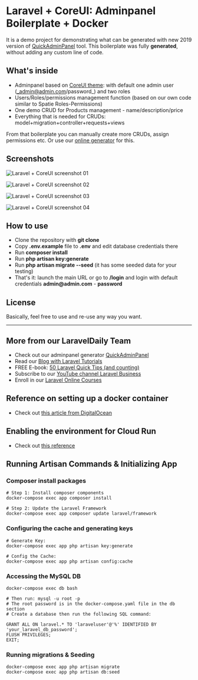 # Laravel + CoreUI: Adminpanel Boilerplate + Docker

It is a demo project for demonstrating what can be generated with new 2019 version of [QuickAdminPanel](https://2019.quickadminpanel.com) tool. This boilerplate was fully __generated__, without adding any custom line of code.

## What's inside

- Adminpanel based on [CoreUI theme](https://coreui.io/): with default one admin user (_admin@admin.com/password_) and two roles
- Users/Roles/permissions management function (based on our own code similar to Spatie Roles-Permissions)
- One demo CRUD for Products management - name/description/price
- Everything that is needed for CRUDs: model+migration+controller+requests+views

From that boilerplate you can manually create more CRUDs, assign permissions etc. Or use our [online generator](https://2019.quickadminpanel.com) for this.

## Screenshots

![Laravel + CoreUI screenshot 01](https://laraveldaily.com/wp-content/uploads/2019/04/Screen-Shot-2019-04-17-at-5.49.46-AM.png)

![Laravel + CoreUI screenshot 02](https://laraveldaily.com/wp-content/uploads/2019/04/Screen-Shot-2019-04-17-at-5.51.26-AM.png)

![Laravel + CoreUI screenshot 03](https://laraveldaily.com/wp-content/uploads/2019/04/Screen-Shot-2019-04-17-at-5.51.10-AM.png)

![Laravel + CoreUI screenshot 04](https://laraveldaily.com/wp-content/uploads/2019/04/Screen-Shot-2019-04-17-at-5.52.03-AM.png)

## How to use

- Clone the repository with __git clone__
- Copy __.env.example__ file to __.env__ and edit database credentials there
- Run __composer install__
- Run __php artisan key:generate__
- Run __php artisan migrate --seed__ (it has some seeded data for your testing)
- That's it: launch the main URL or go to __/login__ and login with default credentials __admin@admin.com__ - __password__

## License

Basically, feel free to use and re-use any way you want.

---

## More from our LaravelDaily Team

- Check out our adminpanel generator [QuickAdminPanel](https://quickadminpanel.com)
- Read our [Blog with Laravel Tutorials](https://laraveldaily.com)
- FREE E-book: [50 Laravel Quick Tips (and counting)](https://laraveldaily.com/free-e-book-40-laravel-quick-tips-and-counting/)
- Subscribe to our [YouTube channel Laravel Business](https://www.youtube.com/channel/UCTuplgOBi6tJIlesIboymGA)
- Enroll in our [Laravel Online Courses](https://laraveldaily.teachable.com/)

## Reference on setting up a docker container

- Check out [this article from DigitalOcean](https://www.digitalocean.com/community/tutorials/how-to-set-up-laravel-nginx-and-mysql-with-docker-compose)

## Enabling the environment for Cloud Run

- Check out [this reference](https://geshan.com.np/blog/2019/10/get-laravel-6-running-on-google-cloud-run-step-by-step-with-ci/)

## Running Artisan Commands & Initializing App

### Composer install packages

```
# Step 1: Install composer components
docker-compose exec app composer install

# Step 2: Update the Laravel Framework
docker-compose exec app composer update laravel/framework
```

### Configuring the cache and generating keys

```
# Generate Key:
docker-compose exec app php artisan key:generate

# Config the Cache:
docker-compose exec app php artisan config:cache
```

### Accessing the MySQL DB

```
docker-compose exec db bash

# Then run: mysql -u root -p
# The root password is in the docker-compose.yaml file in the db section
# Create a database then run the following SQL command:

GRANT ALL ON laravel.* TO 'laraveluser'@'%' IDENTIFIED BY 'your_laravel_db_password';
FLUSH PRIVILEGES;
EXIT;
```

### Running migrations & Seeding

```
docker-compose exec app php artisan migrate
docker-compose exec app php artisan db:seed
```
